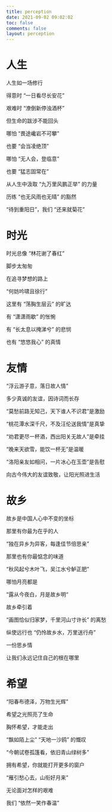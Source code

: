 ```yaml
---
title: perception
date: 2021-09-02 09:02:02
toc: false
comments: false
layout: perception
---
```


<div class="perception">
  <div class="perception-life">
    <div class="perceptionWrap">
      <h1 class="title">人生</h1>
      <p class="line">人生如一场修行</p>
      <p class="line">得意时 “一日看尽长安花”</p>
      <p class="line">艰难时 “潦倒新停浊酒杯”</p>
      <p class="line">但生命的跋涉不能回头</p>
      <p class="line">哪怕 “畏途巉岩不可攀”</p>
      <p class="line">也要 “会当凌绝顶”</p>
      <p class="line">哪怕 “无人会，登临意”</p>
      <p class="line">也要 “猛志固常在”</p>
      <p class="line">从人生中汲取 “九万里风鹏正举” 的力量</p>
      <p class="line">历练 “也无风雨也无晴” 的豁然</p>
      <p class="line">“待到重阳日”，我们 “还来就菊花”</p>
    </div>
  </div>
  <div class="perception-wrap">
    <h1 class="title">时光</h1>
    <p class="line">时光总像 “林花谢了春红”</p>
    <p class="line">脚步太匆匆</p>
    <p class="line">在追寻梦想的路上</p>
    <p class="line">“何妨吟啸且徐行”</p>
    <p class="line">这里有 “荡胸生层云” 的旷达</p>
    <p class="line">有 “潇潇雨歇” 的怅惋</p>
    <p class="line">有 “长太息以掩涕兮” 的悲悯</p>
    <p class="line">也有 “悠悠我心” 的真情</p>
  </div>
  <div class="perception-wrap">
    <h1 class="title">友情</h1>
    <p class="line">“浮云游子意，落日故人情”</p>
    <p class="line">多少真诚的友谊，因诗词而长存</p>
    <p class="line">“莫愁前路无知己，天下谁人不识君”是激励</p>
    <p class="line">“桃花潭水深千尺，不及汪伦送我情”是真挚</p>
    <p class="line">“劝君更尽一杯酒，西出阳关无故人”是牵挂</p>
    <p class="line">“晚来天欲雪，能饮一杯无”是温暖</p>
    <p class="line">“洛阳亲友如相问，一片冰心在玉壶”是告慰</p>
    <p class="line">向古今伟大的友谊致敬，让阳光照进生活</p>
  </div>
  <div class="perception-wrap">
    <h1 class="title">故乡</h1>
    <p class="line">故乡是中国人心中不变的坐标</p>
    <p class="line">那里有你最为在乎的人</p>
    <p class="line">“独在异乡为异客，每逢佳节倍思亲”</p>
    <p class="line">那里也有你最惦念的味道</p>
    <p class="line">“秋风起兮木叶飞，吴江水兮鲈正肥”</p>
    <p class="line">哪怕月亮都是</p>
    <p class="line">“露从今夜白，月是故乡明“</p>
    <p class="line">故乡牵引着</p>
    <p class="line">“画图恰似归家梦，千里河山寸许长” 的离愁</p>
    <p class="line">纵使远行也 “仍怜故乡水，万里送行舟”</p>
    <p class="line">一份思乡情</p>
    <p class="line">让我们永远记住自己的根在哪里</p>
  </div>
  <div class="perception-wrap">
    <h1 class="title">希望</h1>
    <p class="line">“阳春布德泽，万物生光辉”</p>
    <p class="line">希望之光照亮了生命</p>
    <p class="line">胸怀希望，才能走出</p>
    <p class="line">“飘如陌上尘” “天地一沙鸥” 的慨叹</p>
    <p class="line">“今朝试卷孤篷看，依旧青山绿树多”</p>
    <p class="line">拥有希望，你就能打开更多的窗户</p>
    <p class="line">“雁引愁心去，山衔好月来”</p>
    <p class="line">无论面对怎样的艰难</p>
    <p class="line">我们 “依然一笑作春温”</p>
  </div>
</div>
